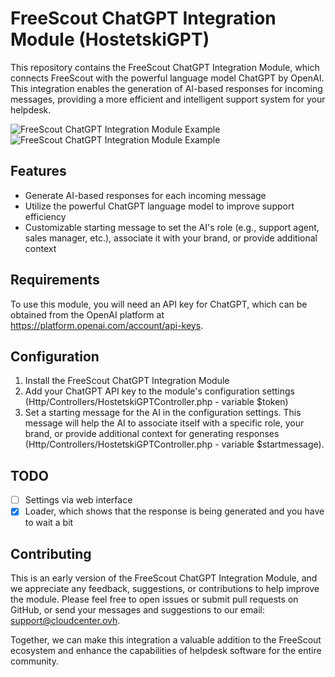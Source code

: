 # FreeScout ChatGPT Integration Module (HostetskiGPT)

This repository contains the FreeScout ChatGPT Integration Module, which connects FreeScout with the powerful language model ChatGPT by OpenAI. This integration enables the generation of AI-based responses for incoming messages, providing a more efficient and intelligent support system for your helpdesk.

![FreeScout ChatGPT Integration Module Example](https://my.hostetski.com/files/img/hostetskigpt.jpg "Integration Module Exapmle")
![FreeScout ChatGPT Integration Module Example](https://my.hostetski.com/files/git/gpt.gif "Integration Module Exapmle")


## Features
- Generate AI-based responses for each incoming message
- Utilize the powerful ChatGPT language model to improve support efficiency
- Customizable starting message to set the AI's role (e.g., support agent, sales manager, etc.), associate it with your brand, or provide additional context

## Requirements
To use this module, you will need an API key for ChatGPT, which can be obtained from the OpenAI platform at https://platform.openai.com/account/api-keys.

## Configuration
1. Install the FreeScout ChatGPT Integration Module
2. Add your ChatGPT API key to the module's configuration settings (Http/Controllers/HostetskiGPTController.php  - variable $token)
3. Set a starting message for the AI in the configuration settings. This message will help the AI to associate itself with a specific role, your brand, or provide additional context for generating responses (Http/Controllers/HostetskiGPTController.php - variable $startmessage).

## TODO
 - [ ] Settings via web interface
 - [x] Loader, which shows that the response is being generated and you have to wait a bit

## Contributing
This is an early version of the FreeScout ChatGPT Integration Module, and we appreciate any feedback, suggestions, or contributions to help improve the module. Please feel free to open issues or submit pull requests on GitHub, or send your messages and suggestions to our email: [support@cloudcenter.ovh](mailto:support@cloudcenter.ovh).

Together, we can make this integration a valuable addition to the FreeScout ecosystem and enhance the capabilities of helpdesk software for the entire community.
